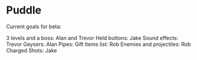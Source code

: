 Puddle
======

Current goals for beta:

3 levels and a boss: Alan and Trevor
Held buttons: Jake
Sound effects: Trevor
Geysers: Alan
Pipes: Gift
Items list: Rob
Enemies and projectiles: Rob
Charged Shots: Jake
